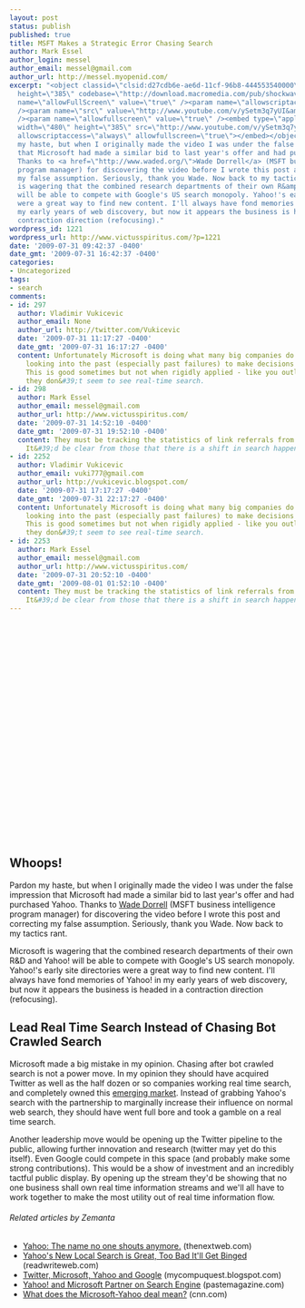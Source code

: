 ```yaml
---
layout: post
status: publish
published: true
title: MSFT Makes a Strategic Error Chasing Search
author: Mark Essel
author_login: messel
author_email: messel@gmail.com
author_url: http://messel.myopenid.com/
excerpt: "<object classid=\"clsid:d27cdb6e-ae6d-11cf-96b8-444553540000\" width=\"480\"
  height=\"385\" codebase=\"http://download.macromedia.com/pub/shockwave/cabs/flash/swflash.cab#version=6,0,40,0\"><param
  name=\"allowFullScreen\" value=\"true\" /><param name=\"allowscriptaccess\" value=\"always\"
  /><param name=\"src\" value=\"http://www.youtube.com/v/ySetm3q7yUI&amp;hl=en&amp;fs=1&amp;color1=0x006699&amp;color2=0x54abd6\"
  /><param name=\"allowfullscreen\" value=\"true\" /><embed type=\"application/x-shockwave-flash\"
  width=\"480\" height=\"385\" src=\"http://www.youtube.com/v/ySetm3q7yUI&amp;hl=en&amp;fs=1&amp;color1=0x006699&amp;color2=0x54abd6\"
  allowscriptaccess=\"always\" allowfullscreen=\"true\"></embed></object>\r\n<h2>Whoops!</h2>\r\nPardon
  my haste, but when I originally made the video I was under the false impression
  that Microsoft had made a similar bid to last year's offer and had purchased Yahoo.
  Thanks to <a href=\"http://www.waded.org/\">Wade Dorrell</a> (MSFT business intelligence
  program manager) for discovering the video before I wrote this post and correcting
  my false assumption. Seriously, thank you Wade. Now back to my tactics rant.\r\n\r\nMicrosoft
  is wagering that the combined research departments of their own R&amp;D and Yahoo!
  will be able to compete with Google's US search monopoly. Yahoo!'s early site directories
  were a great way to find new content. I'll always have fond memories of Yahoo! in
  my early years of web discovery, but now it appears the business is headed in a
  contraction direction (refocusing)."
wordpress_id: 1221
wordpress_url: http://www.victusspiritus.com/?p=1221
date: '2009-07-31 09:42:37 -0400'
date_gmt: '2009-07-31 16:42:37 -0400'
categories:
- Uncategorized
tags:
- search
comments:
- id: 297
  author: Vladimir Vukicevic
  author_email: None
  author_url: http://twitter.com/Vukicevic
  date: '2009-07-31 11:17:27 -0400'
  date_gmt: '2009-07-31 16:17:27 -0400'
  content: Unfortunately Microsoft is doing what many big companies do - they are
    looking into the past (especially past failures) to make decisions about the future.
    This is good sometimes but not when rigidly applied - like you outlined above,
    they don&#39;t seem to see real-time search.
- id: 298
  author: Mark Essel
  author_email: messel@gmail.com
  author_url: http://www.victusspiritus.com/
  date: '2009-07-31 14:52:10 -0400'
  date_gmt: '2009-07-31 19:52:10 -0400'
  content: They must be tracking the statistics of link referrals from social media.
    It&#39;d be clear from those that there is a shift in search happening.
- id: 2252
  author: Vladimir Vukicevic
  author_email: vuki777@gmail.com
  author_url: http://vukicevic.blogspot.com/
  date: '2009-07-31 17:17:27 -0400'
  date_gmt: '2009-07-31 22:17:27 -0400'
  content: Unfortunately Microsoft is doing what many big companies do - they are
    looking into the past (especially past failures) to make decisions about the future.
    This is good sometimes but not when rigidly applied - like you outlined above,
    they don&#39;t seem to see real-time search.
- id: 2253
  author: Mark Essel
  author_email: messel@gmail.com
  author_url: http://www.victusspiritus.com/
  date: '2009-07-31 20:52:10 -0400'
  date_gmt: '2009-08-01 01:52:10 -0400'
  content: They must be tracking the statistics of link referrals from social media.
    It&#39;d be clear from those that there is a shift in search happening.
---
```

<p><object classid="clsid:d27cdb6e-ae6d-11cf-96b8-444553540000" width="480" height="385" codebase="http://download.macromedia.com/pub/shockwave/cabs/flash/swflash.cab#version=6,0,40,0"><param name="allowFullScreen" value="true" /><param name="allowscriptaccess" value="always" /><param name="src" value="http://www.youtube.com/v/ySetm3q7yUI&amp;hl=en&amp;fs=1&amp;color1=0x006699&amp;color2=0x54abd6" /><param name="allowfullscreen" value="true" /><embed type="application/x-shockwave-flash" width="480" height="385" src="http://www.youtube.com/v/ySetm3q7yUI&amp;hl=en&amp;fs=1&amp;color1=0x006699&amp;color2=0x54abd6" allowscriptaccess="always" allowfullscreen="true"></embed></object></p>
<h2>Whoops!</h2>
<p>Pardon my haste, but when I originally made the video I was under the false impression that Microsoft had made a similar bid to last year's offer and had purchased Yahoo. Thanks to <a href="http://www.waded.org/">Wade Dorrell</a> (MSFT business intelligence program manager) for discovering the video before I wrote this post and correcting my false assumption. Seriously, thank you Wade. Now back to my tactics rant.</p>
<p>Microsoft is wagering that the combined research departments of their own R&amp;D and Yahoo! will be able to compete with Google's US search monopoly. Yahoo!'s early site directories were a great way to find new content. I'll always have fond memories of Yahoo! in my early years of web discovery, but now it appears the business is headed in a contraction direction (refocusing).<a id="more"></a><a id="more-1221"></a></p>
<h2>Lead Real Time Search Instead of Chasing Bot Crawled Search</h2>
<p>Microsoft made a big mistake in my opinion. Chasing after bot crawled search is not a power move. In my opinion they should have acquired Twitter as well as the half dozen or so companies working real time search, and completely owned this <a class="zem_slink" title="Emerging Markets" rel="wikinvest" href="http://www.wikinvest.com/concept/Emerging_Markets">emerging market</a>. Instead of grabbing Yahoo's search with the partnership to marginally increase their influence on normal web search, they should have went full bore and took a gamble on a real time search.</p>
<p>Another leadership move would be opening up the Twitter pipeline to the public, allowing further innovation and research (twitter may yet do this itself). Even Google could compete in this space (and probably make some strong contributions). This would be a show of investment and an incredibly tactful public display. By opening up the stream they'd be showing that no one business shall own real time information streams and we'll all have to work together to make the most utility out of real time information flow.</p>
<h6 class="zemanta-related-title" style="font-size:1em;">Related articles by Zemanta</h6>
<ul class="zemanta-article-ul">
<li class="zemanta-article-ul-li"><a href="http://thenextweb.com/2009/07/30/yahoo-shouts-anymore/">Yahoo: The name no one shouts anymore.</a> (thenextweb.com)</li>
<li class="zemanta-article-ul-li"><a href="http://www.readwriteweb.com/archives/yahoos_new_local_search_is_great_too_bad_itll_get.php">Yahoo's New Local Search is Great, Too Bad It'll Get Binged</a> (readwriteweb.com)</li>
<li class="zemanta-article-ul-li"><a href="http://mycompuquest.blogspot.com/2009/07/twitter-microsoft-yahoo-and-google.html">Twitter, Microsoft, Yahoo and Google</a> (mycompuquest.blogspot.com)</li>
<li class="zemanta-article-ul-li"><a href="http://www.pastemagazine.com/articles/2009/07/yahoo-microsoft-agree-to-gang-up-for-search.html">Yahoo! and Microsoft Partner on Search Engine</a> (pastemagazine.com)</li>
<li class="zemanta-article-ul-li"><a href="http://r.zemanta.com/?u=http%3A//www.cnn.com/2009/TECH/biztech/07/30/cnet.microsoft.yahoo.deal/index.html&amp;a=6578862&amp;rid=5f01bf1a-f896-4ef8-93a5-b4fc844464c1&amp;e=8b1167ffd3bc6fa5f0f7fd38e4ce10e8">What does the Microsoft-Yahoo deal mean?</a> (cnn.com)</li>
</ul>

